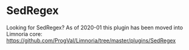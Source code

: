 # SedRegex

Looking for SedRegex? As of 2020-01 this plugin has been moved into Limnoria core: https://github.com/ProgVal/Limnoria/tree/master/plugins/SedRegex
